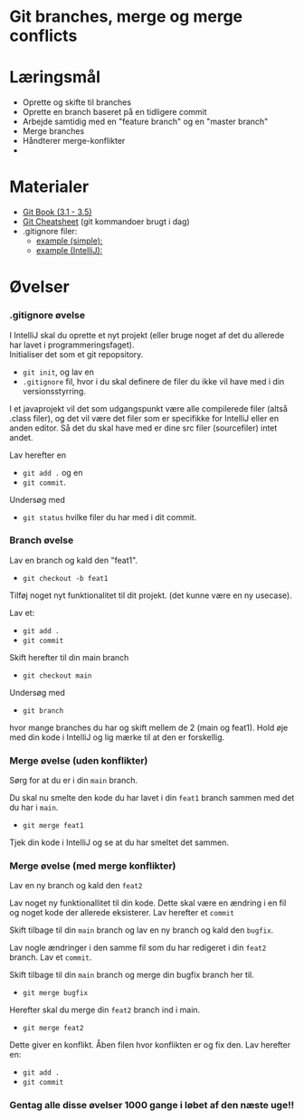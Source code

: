
<script src="https://code.jquery.com/jquery-3.2.1.min.js"></script>
<script src="script.js"></script>

# Git branches, merge og merge conflicts

# Læringsmål
* Oprette og skifte til branches
* Oprette en branch baseret på en tidligere commit 
* Arbejde samtidig med en "feature branch" og en "master branch"
* Merge branches
* Håndterer merge-konflikter
* 

# Materialer
* [Git Book (3.1 - 3.5)](https://git-scm.com/book/en/v2/Git-Branching-Branches-in-a-Nutshell)
* [Git Cheatsheet](materialer/git_cheatcheet.md) (git kommandoer brugt i dag)
* .gitignore filer:
	- [example (simple):](materialer/gitignore_simple.txt)
	- [example (IntelliJ):](materialer/gitignore.txt)

# Øvelser

### .gitignore øvelse
I IntelliJ skal du oprette et nyt projekt (eller bruge noget af det du allerede har lavet i programmeringsfaget).    
Initialiser det som et git repopsitory. 

* ```` git init ````, og lav en 
* ```` .gitignore ```` fil, hvor i du skal definere de filer du ikke vil have med i din versionsstyrring. 

I et javaprojekt vil det som udgangspunkt være alle compilerede filer (altså .class filer), og det vil være det filer som er specifikke for IntelliJ eller en anden editor. Så det du skal have med er dine src filer (sourcefiler) intet andet.
 
Lav herefter en 

* ```` git add . ```` og en 
* ```` git commit ````.

Undersøg med 
* ```` git status ```` hvilke filer du har med i dit commit.     

### Branch øvelse
Lav en branch og kald den "feat1".

* ```` git checkout -b feat1 ````

Tilføj noget nyt funktionalitet til dit projekt. (det kunne være en ny usecase).

Lav et:

* ```` git add . ```` 
* ```` git commit ```` 

Skift herefter til din main branch

* ```` git checkout main ```` 

Undersøg med 

* ```` git branch ```` 

hvor mange branches du har og skift mellem de 2 (main og feat1). Hold øje med din kode i IntelliJ og lig mærke til at den er forskellig.

### Merge øvelse (uden konflikter)
Sørg for at du er i din ```` main ```` branch.    

Du skal nu smelte den kode du har lavet i din ```` feat1 ```` branch sammen med det du har i ```` main ````.

* ```` git merge feat1 ````

Tjek din kode i IntelliJ og se at du har smeltet det sammen.

### Merge øvelse (med merge konflikter)
Lav en ny branch og kald den ```` feat2 ```` 

Lav noget ny funktionallitet til din kode. Dette skal være en ændring i en fil og noget kode der allerede eksisterer. Lav herefter et ```` commit ```` 

Skift tilbage til din ```` main ```` branch og lav en ny branch og kald den ```` bugfix ````.    

Lav nogle ændringer i den samme fil som du har redigeret i din ```` feat2 ```` branch. Lav et ```` commit ````.


Skift tilbage til din ```` main ```` branch og merge din bugfix branch her til.

* ```` git merge bugfix ````  

Herefter skal du merge din ```` feat2 ```` branch ind i main.

* ```` git merge feat2 ```` 

Dette giver en konflikt. Åben filen hvor konflikten er og fix den. Lav herefter en:

* ```` git add . ```` 
* ```` git commit ```` 

### Gentag alle disse øvelser 1000 gange i løbet af den næste uge!! 







